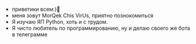 - приветики всем:)👋
- меня зовут MorQek Chis VirUs, приятно познокомиться
- Я изучаю ЯП Python, хоть и с трудом.
- Я чисто любитель по программированию, ну и делаю своего же бота в телеграмме
